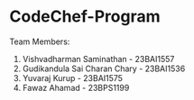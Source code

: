 # CodeChef-Program

Team Members:
1. Vishvadharman Saminathan - 23BAI1557
2. Gudikandula Sai Charan Chary - 23BAI1536
3. Yuvaraj Kurup - 23BAI1575
4. Fawaz Ahamad - 23BPS1199
